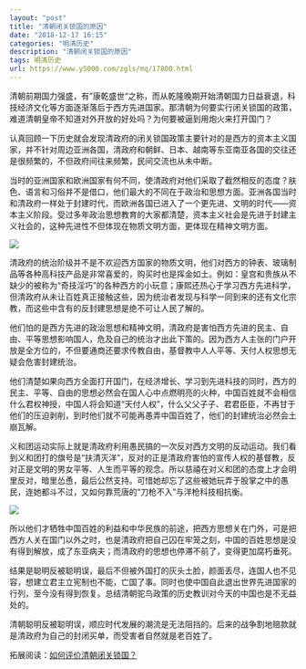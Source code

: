 ```yaml
---
layout: "post"
title: "清朝闭关锁国的原因"
date: "2018-12-17 16:15"
categories: "明清历史"
description: "清朝闭关锁国的原因"
tags: 明清历史
url: https://www.y5000.com/zgls/mq/17800.html
---
```






清朝前期国力强盛，有”康乾盛世“之称，而从乾隆晚期开始清朝国力日益衰退，科技经济文化等方面逐渐落后于西方先进国家。那清朝为何要实行闭关锁国的政策，难道清朝皇帝不知道对外开放的好处吗？为何要被逼到用炮火来打开国门？

认真回顾一下历史就会发现清政府的闭关锁国政策主要针对的是西方的资本主义国家，并不针对周边亚洲各国，清政府和朝鲜、日本、越南等东亚南亚各国的交往还是很频繁的，不但政府间往来频繁，民间交流也从未中断。

当时的亚洲国家和欧洲国家有何不同，使清政府对他们采取了截然相反的态度？肤色、语言和习俗并不是借口，他们最大的不同在于政治和思想方面。亚洲各国当时和清政府一样处于封建时代，而欧洲各国已进入了一个更先进、文明的时代——资本主义阶段。受过多年政治思想教育的大家都清楚，资本主义社会是先进于封建主义社会的，这种先进性不但体现在物质文明方面，更体现在精神文明方面。

![](https://img.y5000.com/uploads/allimg/170323/8-1F32313493V18.jpg)

清政府的统治阶级并不是不欢迎西方国家的物质文明，他们对西方的钟表、玻璃制品等各种高科技产品是非常喜爱的，购买时也是挥金如土。例如：皇宫和贵族从不缺少的被称为“奇技淫巧”的各种西方的小玩意；康熙还热心于学习西方先进科学，但清政府从未让百姓真正接触这些，因为统治者发现与科学一同到来的还有文化宗教，而这些中含有的反封建思想是绝不可让人民了解的。

他们怕的是西方先进的政治思想和精神文明，清政府是害怕西方先进的民主、自由、平等思想影响国人，危及自己的统治才出此下策的。因为西方人主张的门户开放是全方位的，不但要通商还要求传教自由，基督教中人人平等、天付人权思想无疑会危害封建统治。

他们清楚如果向西方全面打开国门，在经济增长、学习到先进科技的同时，西方的民主、平等、自由的思想必然会在国人心中点燃明亮的火种，中国百姓就不会相信什么君权神授，中国人将会知道“天付人权”，什么父父子子、君君臣臣，不再甘于他们的压迫剥削，到时他们就不可能再愚弄中国百姓了，他们的封建统治必然会土崩瓦解。

义和团运动实际上就是清政府利用愚民搞的一次反对西方文明的反动运动。我们看到义和团打的旗号是“扶清灭洋”，反对的正是清政府害怕的宣传人权的基督教，反对正是文明的男女平等、人生而平等的观念。所以慈禧在对义和团的态度上才会明里反对，暗里怂恿，最后公然支持。可惜她却忘了这些被她玩弄于股掌之中的愚民，连她都斗不过，又如何靠荒唐的“刀枪不入”与洋枪科技相抗衡。

![](https://img.y5000.com/uploads/allimg/170323/8-1F323134950Z5.jpg)

所以他们才牺牲中国百姓的利益和中华民族的前途，把西方思想关在门外，可是把西方人关在国门以外之时，也是清政府把自己囚在牢笼之刻，中国的百姓思想是没有得到解放，成了东亚病夫；而清政府的思想也停滞不前了，变得更加腐朽垂死。

结果是聪明反被聪明误，最后不但被外国打的灰头土脸，颜面丢尽，连国人也不见容，想建立君主立宪制也不能，亡国了事。同时也使中国自此退出世界先进国家的行列，至今没有得到恢复。总结清朝驼鸟政策的历史教训对今天的中国也是不无益处的。

清朝聪明反被聪明误，顺应时代发展的潮流是无法阻挡的。后来的战争割地赔款就是清政府为自己的封闭买单，而受害者自然就是老百姓了。

拓展阅读：[如何评价清朝闭关锁国？](https://www.y5000.com/zgls/mq/17801.html?1490249742)
